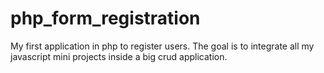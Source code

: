 # php_form_registration  

My first application in php to register users. The goal is to integrate all my javascript mini projects inside a big crud application.  
